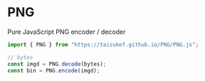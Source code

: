 # PNG

Pure JavaScript PNG encoder / decoder

```js
import { PNG } from "https://taisukef.github.io/PNG/PNG.js";

// bytes
const imgd = PNG.decode(bytes);
const bin = PNG.encode(imgd);
```



